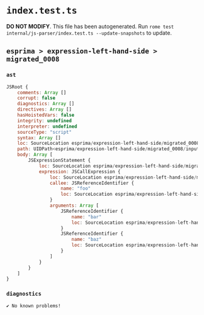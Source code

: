 # `index.test.ts`

**DO NOT MODIFY**. This file has been autogenerated. Run `rome test internal/js-parser/index.test.ts --update-snapshots` to update.

## `esprima > expression-left-hand-side > migrated_0008`

### `ast`

```javascript
JSRoot {
	comments: Array []
	corrupt: false
	diagnostics: Array []
	directives: Array []
	hasHoistedVars: false
	integrity: undefined
	interpreter: undefined
	sourceType: "script"
	syntax: Array []
	loc: SourceLocation esprima/expression-left-hand-side/migrated_0008/input.js 1:0-2:0
	path: UIDPath<esprima/expression-left-hand-side/migrated_0008/input.js>
	body: Array [
		JSExpressionStatement {
			loc: SourceLocation esprima/expression-left-hand-side/migrated_0008/input.js 1:0-1:13
			expression: JSCallExpression {
				loc: SourceLocation esprima/expression-left-hand-side/migrated_0008/input.js 1:0-1:13
				callee: JSReferenceIdentifier {
					name: "foo"
					loc: SourceLocation esprima/expression-left-hand-side/migrated_0008/input.js 1:0-1:3 (foo)
				}
				arguments: Array [
					JSReferenceIdentifier {
						name: "bar"
						loc: SourceLocation esprima/expression-left-hand-side/migrated_0008/input.js 1:4-1:7 (bar)
					}
					JSReferenceIdentifier {
						name: "baz"
						loc: SourceLocation esprima/expression-left-hand-side/migrated_0008/input.js 1:9-1:12 (baz)
					}
				]
			}
		}
	]
}
```

### `diagnostics`

```
✔ No known problems!

```
